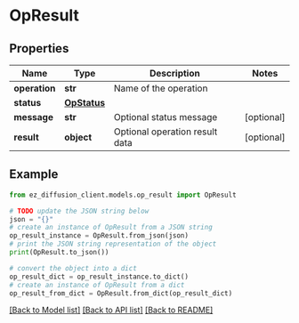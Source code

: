 # OpResult


## Properties

Name | Type | Description | Notes
------------ | ------------- | ------------- | -------------
**operation** | **str** | Name of the operation | 
**status** | [**OpStatus**](OpStatus.md) |  | 
**message** | **str** | Optional status message | [optional] 
**result** | **object** | Optional operation result data | [optional] 

## Example

```python
from ez_diffusion_client.models.op_result import OpResult

# TODO update the JSON string below
json = "{}"
# create an instance of OpResult from a JSON string
op_result_instance = OpResult.from_json(json)
# print the JSON string representation of the object
print(OpResult.to_json())

# convert the object into a dict
op_result_dict = op_result_instance.to_dict()
# create an instance of OpResult from a dict
op_result_from_dict = OpResult.from_dict(op_result_dict)
```
[[Back to Model list]](../README.md#documentation-for-models) [[Back to API list]](../README.md#documentation-for-api-endpoints) [[Back to README]](../README.md)


